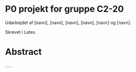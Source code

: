 # P0 projekt for gruppe C2-20
Udarbejdet af [navn], [navn], [navn], [navn], [navn] og [navn].

Skrevet i Latex.

# Abstract
.....

